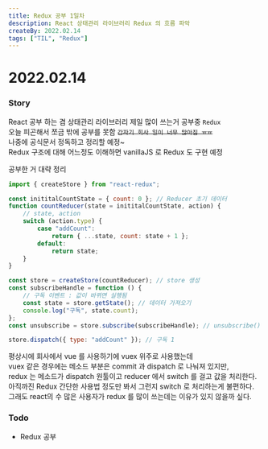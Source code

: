 ```yaml
---
title: Redux 공부 1일차
description: React 상태관리 라이브러리 Redux 의 흐름 파악
createBy: 2022.02.14
tags: ["TIL", "Redux"]
---
```


# 2022.02.14

### Story

React 공부 하는 겸 상태관리 라이브러리 제일 많이 쓰는거 공부중 `Redux`  
오늘 피곤해서 쪼금 밖에 공부를 못함 ~~`갑자기 회사 일이 너무 많아짐 ㅠㅠ`~~  
나중에 공식문서 정독하고 정리할 예정~  
Redux 구조에 대해 어느정도 이해하면 vanillaJS 로 Redux 도 구현 예정

공부한 거 대략 정리

```js
import { createStore } from "react-redux";

const inititalCountState = { count: 0 }; // Reducer 초기 데이터
function countReducer(state = inititalCountState, action) {
    // state, action
    switch (action.type) {
        case "addCount":
            return { ...state, count: state + 1 };
        default:
            return state;
    }
}

const store = createStore(countReducer); // store 생성
const subscribeHandle = function () {
    // 구독 이벤트 : 값이 바뀌면 실행됨
    const state = store.getState(); // 데이터 가져오기
    console.log("구독", state.count);
};
const unsubscribe = store.subscribe(subscribeHandle); // unsubscribe() 실행 시 구독 해체

store.dispatch({ type: "addCount" }); // 구독 1
```

평상시에 회사에서 vue 를 사용하기에 vuex 위주로 사용했는데  
 vuex 같은 경우에는 메소드 부분은 commit 과 dispatch 로 나눠져 있지만,  
 redux 는 메소드가 dispatch 원툴이고 reducer 에서 switch 를 걸고 값을 처리한다.  
아직까진 Redux 간단한 사용법 정도만 봐서 그런지 switch 로 처리하는게 불편하다.  
그래도 react의 수 많은 사용자가 redux 를 많이 쓰는데는 이유가 있지 않을까 싶다.

### Todo

-   Redux 공부
